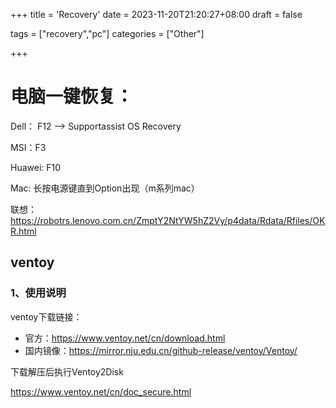 +++
title = 'Recovery'
date = 2023-11-20T21:20:27+08:00
draft = false

tags = ["recovery","pc"]
categories = ["Other"]

+++

# 电脑一键恢复：

Dell： F12 --> Supportassist OS Recovery

MSI：F3

Huawei: F10

Mac: 长按电源键直到Option出现（m系列mac）

联想：https://robotrs.lenovo.com.cn/ZmptY2NtYW5hZ2Vy/p4data/Rdata/Rfiles/OKR.html



## ventoy
### 1、使用说明
ventoy下载链接：
* 官方：https://www.ventoy.net/cn/download.html
* 国内镜像：https://mirror.nju.edu.cn/github-release/ventoy/Ventoy/

下载解压后执行Ventoy2Disk

https://www.ventoy.net/cn/doc_secure.html